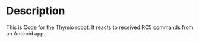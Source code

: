 # Description

This is Code for the Thymio robot. It reacts to received RC5 commands from an Android app.
